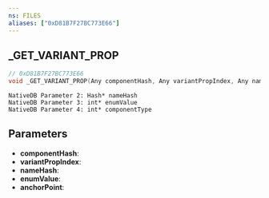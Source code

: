 ```yaml
---
ns: FILES
aliases: ["0xD81B7F27BC773E66"]
---
```

## _GET_VARIANT_PROP

```c
// 0xD81B7F27BC773E66
void _GET_VARIANT_PROP(Any componentHash, Any variantPropIndex, Any nameHash, Any enumValue, Any anchorPoint);
```

```
NativeDB Parameter 2: Hash* nameHash
NativeDB Parameter 3: int* enumValue
NativeDB Parameter 4: int* componentType
```

## Parameters
* **componentHash**: 
* **variantPropIndex**: 
* **nameHash**: 
* **enumValue**: 
* **anchorPoint**: 

